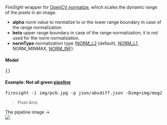 _FireSight_ wrapper for [OpenCV normalize](http://docs.opencv.org/modules/core/doc/operations_on_arrays.html#normalize), which scales the dynamic range of the pixels in an image.

* **alpha** norm value to normalize to or the lower range boundary in case of the range normalization.
* **beta** upper range boundary in case of the range normalization; it is not used for the norm normalization.
* **normType** normalization type ([NORM_L2](http://mathworld.wolfram.com/L2-Norm.html) (default), [NORM_L1](http://mathworld.wolfram.com/L1-Norm.html), NORM_MINMAX, [NORM_INF](http://mathworld.wolfram.com/L-Infinity-Norm.html)).

#### Model
<pre>{}</pre>

#### Example: Not all green [pipeline](https://github.com/firepick1/FireSight/blob/master/json/absdiff.json)
<pre>firesight -i img/pcb.jpg -p json/absdiff.json -Dimg=img/mog2.jpg -o target/absdiff.png</pre>
> Pixel:4ms

The pipeline image &rarr; <br>
<img src="https://github.com/firepick1/FireSight/blob/master/img/pcb.jpg?raw=true">
